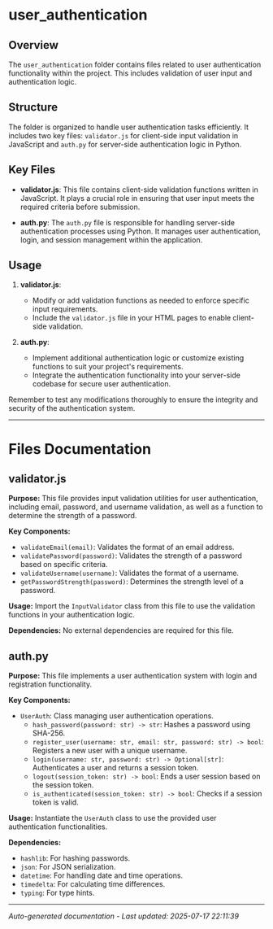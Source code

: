 # user_authentication

## Overview
The `user_authentication` folder contains files related to user authentication functionality within the project. This includes validation of user input and authentication logic.

## Structure
The folder is organized to handle user authentication tasks efficiently. It includes two key files: `validator.js` for client-side input validation in JavaScript and `auth.py` for server-side authentication logic in Python.

## Key Files
- **validator.js**: This file contains client-side validation functions written in JavaScript. It plays a crucial role in ensuring that user input meets the required criteria before submission.
  
- **auth.py**: The `auth.py` file is responsible for handling server-side authentication processes using Python. It manages user authentication, login, and session management within the application.

## Usage
1. **validator.js**:
   - Modify or add validation functions as needed to enforce specific input requirements.
   - Include the `validator.js` file in your HTML pages to enable client-side validation.

2. **auth.py**:
   - Implement additional authentication logic or customize existing functions to suit your project's requirements.
   - Integrate the authentication functionality into your server-side codebase for secure user authentication.

Remember to test any modifications thoroughly to ensure the integrity and security of the authentication system.

---

# Files Documentation

## validator.js

**Purpose:** This file provides input validation utilities for user authentication, including email, password, and username validation, as well as a function to determine the strength of a password.

**Key Components:**
- `validateEmail(email)`: Validates the format of an email address.
- `validatePassword(password)`: Validates the strength of a password based on specific criteria.
- `validateUsername(username)`: Validates the format of a username.
- `getPasswordStrength(password)`: Determines the strength level of a password.

**Usage:** Import the `InputValidator` class from this file to use the validation functions in your authentication logic.

**Dependencies:** No external dependencies are required for this file.

## auth.py

**Purpose:** This file implements a user authentication system with login and registration functionality.

**Key Components:**
- `UserAuth`: Class managing user authentication operations.
  - `hash_password(password: str) -> str`: Hashes a password using SHA-256.
  - `register_user(username: str, email: str, password: str) -> bool`: Registers a new user with a unique username.
  - `login(username: str, password: str) -> Optional[str]`: Authenticates a user and returns a session token.
  - `logout(session_token: str) -> bool`: Ends a user session based on the session token.
  - `is_authenticated(session_token: str) -> bool`: Checks if a session token is valid.

**Usage:** Instantiate the `UserAuth` class to use the provided user authentication functionalities.

**Dependencies:** 
- `hashlib`: For hashing passwords.
- `json`: For JSON serialization.
- `datetime`: For handling date and time operations.
- `timedelta`: For calculating time differences.
- `typing`: For type hints.

---
*Auto-generated documentation - Last updated: 2025-07-17 22:11:39*
